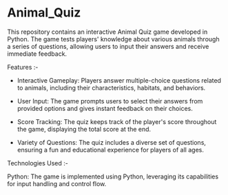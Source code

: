 # Animal_Quiz

This repository contains an interactive Animal Quiz game developed in Python. The game tests players' knowledge about various animals through a series of questions, allowing users to input their answers and receive immediate feedback.

Features :-

* Interactive Gameplay: Players answer multiple-choice questions related to animals, including their characteristics, habitats, and 
  behaviors.

* User Input: The game prompts users to select their answers from provided options and gives instant feedback on their choices.

* Score Tracking: The quiz keeps track of the player's score throughout the game, displaying the total score at the end.

* Variety of Questions: The quiz includes a diverse set of questions, ensuring a fun and educational experience for players of all ages.

Technologies Used :-

Python: The game is implemented using Python, leveraging its capabilities for input handling and control flow.

